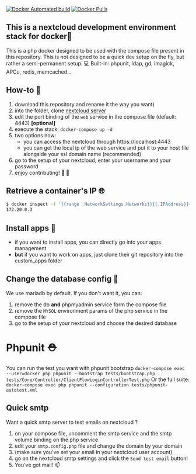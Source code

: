 [![Docker Automated build](https://img.shields.io/docker/automated/skjnldsv/nextcloud-dev.svg?style=flat-square)](https://hub.docker.com/r/skjnldsv/nextcloud-dev/) [![Docker Pulls](https://img.shields.io/docker/pulls/skjnldsv/nextcloud-dev.svg?style=flat-square)](https://hub.docker.com/r/skjnldsv/nextcloud-dev/)


## This is a nextcloud development environment stack for docker🚀

This is a php docker designed to be used with the compose file present in this repository.
This is not designed to be a quick dev setup on the fly, but rather a semi-permanent setup. 💻
Built-in: phpunit, ldap, gd, imagick, APCu, redis, memcached...

## How-to 🤔

1. download this repository and rename it the way you want)
2. into the folder, clone [nextcloud server](https://github.com/nextcloud/server)
3. edit the port binding of the `web` service in the compose file (default: 4443) **[optional]**
4. execute the stack: `docker-compose up -d`
5. two options now:
	- you can access the nextcloud through https://localhost:4443
	- you can get the local ip of the web service and put it to your host file 
	  alongside your ssl domain name (recommended)
6. go to the setup of your nextcloud, enter your username and your password
7. enjoy contributing! 🥂 🎉 

## Retrieve a container's IP 🌐
```sh
$ docker inspect -f '{{range .NetworkSettings.Networks}}{{.IPAddress}}{{end}}' YOUR_CONTAINER_XXX_XXXXX`
172.20.0.3
```

## Install apps 👾
- if you want to install apps, you can directly go into your apps management
- **but** if you want to work on apps, just clone their git repository into the custom_apps folder

## Change the database config 🙌
We use mariadb by default. If you don't want it, you can:
1. remove the db **and** phpmyadmin service form the compose file
2. remove the `MYSQL` environment params of the php service in the compose file
3. go to the setup of your nextcloud and choose the desired database

# Phpunit ⛑
You can run the test you want with phpunit bootstrap
`docker-compose exec --user=docker php phpunit --bootstrap tests/bootstrap.php tests/Core/Controller/ClientFlowLoginControllerTest.php`
Or the full suite:
`docker-compose exec php phpunit --configuration tests/phpunit-autotest.xml`

## Quick smtp 
Want a quick smtp server to test emails on nextcloud ? 
1. on your compose file, uncomment the smtp service and the smtp volume binding on the php service.
2. edit your `smtp.config.php` file and change the domain by your domain
3. (make sure you've set your email in your nextcloud user account)
4. go on the nextcloud smtp settings and click the `Send test email` button!
5. You've got mail! 📫
